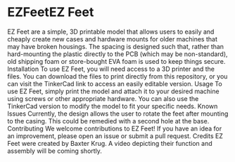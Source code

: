 # EZFeetEZ Feet
EZ Feet are a simple, 3D printable model that allows users to easily and cheaply create new cases and hardware mounts for older machines that may have broken housings. The spacing is designed such that, rather than hard-mounting the plastic directly to the PCB (which may be non-standard), old shipping foam or store-bought EVA foam is used to keep things secure.
Installation
To use EZ Feet, you will need access to a 3D printer and the files. You can download the files to print directly from this repository, or you can visit the TinkerCad link to access an easily editable version.
Usage
To use EZ Feet, simply print the model and attach it to your desired machine using screws or other appropriate hardware. You can also use the TinkerCad version to modify the model to fit your specific needs.
Known Issues
Currently, the design allows the user to rotate the feet after mounting to the casing. This could be remedied with a second hole at the base.
Contributing
We welcome contributions to EZ Feet! If you have an idea for an improvement, please open an issue or submit a pull request.
Credits
EZ Feet were created by Baxter Krug. A video depicting their function and assembly will be coming shortly.
